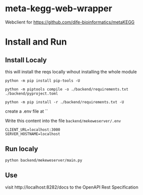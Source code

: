# meta-kegg-web-wrapper
Webclient for https://github.com/dife-bioinformatics/metaKEGG


# Install and Run

##  Install Localy

this will install the reqs locally wihout installing the whole module


`python -m pip install pip-tools -U`

`python -m piptools compile -o ./backend/requirements.txt ./backend/pyproject.toml`

`python -m pip install -r ./backend/requirements.txt -U`


create a .env file at ``

Write this content into the file `backend/mekeweserver/.env`

```
CLIENT_URL=localhost:3000
SERVER_HOSTNAME=localhost
```

## Run localy

`python backend/mekeweserver/main.py`

## Use

visit http://localhost:8282/docs to the OpenAPI Rest Specification



